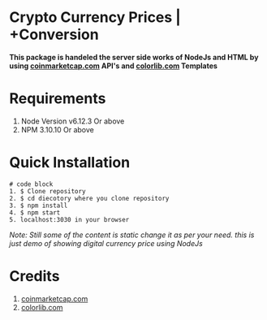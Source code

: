 # Crypto Currency Prices | +Conversion 

**This package is handeled the server side works of NodeJs and HTML by using [coinmarketcap.com](coinmarketcap.com) API's and [colorlib.com](colorlib.com) Templates**


# Requirements
1. Node Version v6.12.3 Or above
2. NPM 3.10.10 Or above

# Quick Installation
```
# code block
1. $ Clone repository
2. $ cd diecotory where you clone repository
3. $ npm install
4. $ npm start
5. localhost:3030 in your browser
```

*Note: Still some of the content is static change it as per your need. this is just demo of showing digital currency price using NodeJs*

# Credits
1. [coinmarketcap.com](coinmarketcap.com)
2. [colorlib.com](colorlib.com)
